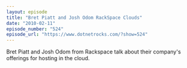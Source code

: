 ```yaml
---
layout: episode
title: "Bret Piatt and Josh Odom RackSpace Clouds"
date: "2010-02-11"
episode_number: "524"
episode_url: "https://www.dotnetrocks.com/?show=524"
---
```


Bret Piatt and Josh Odom from Rackspace talk about their company's offerings for hosting in the cloud.
